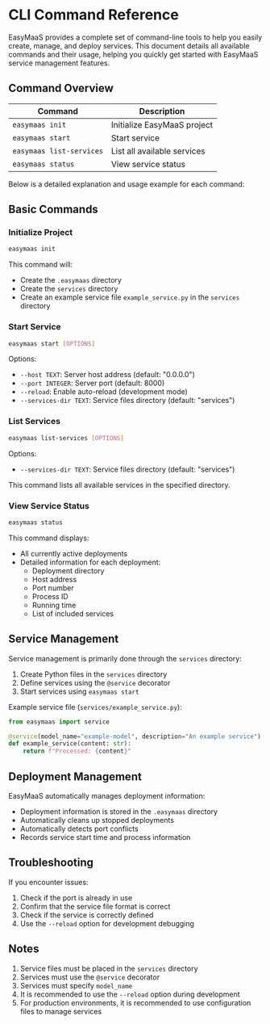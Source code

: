 # CLI Command Reference

EasyMaaS provides a complete set of command-line tools to help you easily create, manage, and deploy services. This document details all available commands and their usage, helping you quickly get started with EasyMaaS service management features.

## Command Overview

| Command | Description |
|---------|-------------|
| `easymaas init` | Initialize EasyMaaS project |
| `easymaas start` | Start service |
| `easymaas list-services` | List all available services |
| `easymaas status` | View service status |

Below is a detailed explanation and usage example for each command:

## Basic Commands

### Initialize Project

```bash
easymaas init
```

This command will:
- Create the `.easymaas` directory
- Create the `services` directory
- Create an example service file `example_service.py` in the `services` directory

### Start Service

```bash
easymaas start [OPTIONS]
```

Options:
- `--host TEXT`: Server host address (default: "0.0.0.0")
- `--port INTEGER`: Server port (default: 8000)
- `--reload`: Enable auto-reload (development mode)
- `--services-dir TEXT`: Service files directory (default: "services")

### List Services

```bash
easymaas list-services [OPTIONS]
```

Options:
- `--services-dir TEXT`: Service files directory (default: "services")

This command lists all available services in the specified directory.

### View Service Status

```bash
easymaas status
```

This command displays:
- All currently active deployments
- Detailed information for each deployment:
  - Deployment directory
  - Host address
  - Port number
  - Process ID
  - Running time
  - List of included services

## Service Management

Service management is primarily done through the `services` directory:

1. Create Python files in the `services` directory
2. Define services using the `@service` decorator
3. Start services using `easymaas start`

Example service file (`services/example_service.py`):

```python
from easymaas import service

@service(model_name="example-model", description="An example service")
def example_service(content: str):
    return f"Processed: {content}"
```

## Deployment Management

EasyMaaS automatically manages deployment information:

- Deployment information is stored in the `.easymaas` directory
- Automatically cleans up stopped deployments
- Automatically detects port conflicts
- Records service start time and process information

## Troubleshooting

If you encounter issues:

1. Check if the port is already in use
2. Confirm that the service file format is correct
3. Check if the service is correctly defined
4. Use the `--reload` option for development debugging

## Notes

1. Service files must be placed in the `services` directory
2. Services must use the `@service` decorator
3. Services must specify `model_name`
4. It is recommended to use the `--reload` option during development
5. For production environments, it is recommended to use configuration files to manage services